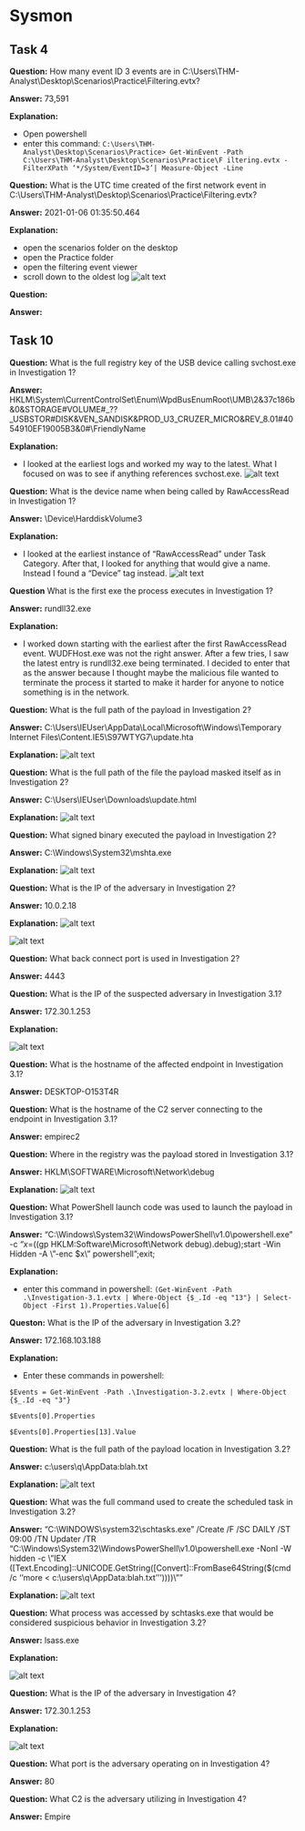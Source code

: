 # Sysmon

## Task 4

**Question:** How many event ID 3 events are in C:\Users\THM-Analyst\Desktop\Scenarios\Practice\Filtering.evtx?

**Answer:** 73,591

**Explanation:**

- Open powershell
- enter this command: `C:\Users\THM-Analyst\Desktop\Scenarios\Practice> Get-WinEvent -Path C:\Users\THM-Analyst\Desktop\Scenarios\Practice\F
iltering.evtx -FilterXPath ‘*/System/EventID=3’| Measure-Object -Line`

**Question:** What is the UTC time created of the first network event in C:\Users\THM-Analyst\Desktop\Scenarios\Practice\Filtering.evtx?

**Answer:** 2021-01-06 01:35:50.464

**Explanation:**

- open the scenarios folder on the desktop
- open the Practice folder
- open the filtering event viewer
- scroll down to the oldest log
  ![alt text](image-11.png)

**Question:**

**Answer:**

## Task 10

**Question:** What is the full registry key of the USB device calling svchost.exe in Investigation 1?

**Answer:** HKLM\System\CurrentControlSet\Enum\WpdBusEnumRoot\UMB\2&37c186b&0&STORAGE#VOLUME#\_??\_USBSTOR#DISK&VEN_SANDISK&PROD_U3_CRUZER_MICRO&REV_8.01#4054910EF19005B3&0#\FriendlyName

**Explanation:**

- I looked at the earliest logs and worked my way to the latest. What I focused on was to see if anything references svchost.exe.
  ![alt text](image-12.png)

**Question:** What is the device name when being called by RawAccessRead in Investigation 1?

**Answer:** \Device\HarddiskVolume3

**Explanation:**

- I looked at the earliest instance of “RawAccessRead” under Task Category. After that, I looked for anything that would give a name. Instead I found a “Device” tag instead.
  ![alt text](image-13.png)

**Question** What is the first exe the process executes in Investigation 1?

**Answer:** rundll32.exe

**Explanation:**

- I worked down starting with the earliest after the first RawAccessRead event. WUDFHost.exe was not the right answer. After a few tries, I saw the latest entry is rundll32.exe being terminated. I decided to enter that as the answer because I thought maybe the malicious file wanted to terminate the process it started to make it harder for anyone to notice something is in the network.

**Question:** What is the full path of the payload in Investigation 2?

**Answer:** C:\Users\IEUser\AppData\Local\Microsoft\Windows\Temporary Internet Files\Content.IE5\S97WTYG7\update.hta

**Explanation:**
![alt text](image-14.png)

**Question:** What is the full path of the file the payload masked itself as in Investigation 2?

**Answer:** C:\Users\IEUser\Downloads\update.html

**Explanation:**
![alt text](image-15.png)

**Question:** What signed binary executed the payload in Investigation 2?

**Answer:** C:\Windows\System32\mshta.exe

**Explanation:**
![alt text](image-16.png)

**Question:** What is the IP of the adversary in Investigation 2?

**Answer:** 10.0.2.18

**Explanation:**
![alt text](image-17.png)

![alt text](image-18.png)

**Question:** What back connect port is used in Investigation 2?

**Answer:** 4443

**Question:** What is the IP of the suspected adversary in Investigation 3.1?

**Answer:** 172.30.1.253

**Explanation:**

![alt text](image-19.png)

**Question:** What is the hostname of the affected endpoint in Investigation 3.1?

**Answer:** DESKTOP-O153T4R

**Question:** What is the hostname of the C2 server connecting to the endpoint in Investigation 3.1?

**Answer:** empirec2

**Question:** Where in the registry was the payload stored in Investigation 3.1?

**Answer:** HKLM\SOFTWARE\Microsoft\Network\debug

**Explanation:**
![alt text](image-20.png)

**Question:** What PowerShell launch code was used to launch the payload in Investigation 3.1?

**Answer:** “C:\Windows\System32\WindowsPowerShell\v1.0\powershell.exe” -c “$x=$((gp HKLM:Software\Microsoft\Network debug).debug);start -Win Hidden -A \”-enc $x\” powershell”;exit;

**Explanation:**

- enter this command in powershell:
  `(Get-WinEvent -Path .\Investigation-3.1.evtx | Where-Object {$_.Id -eq "13"} | Select-Object -First 1).Properties.Value[6]`

**Queston:** What is the IP of the adversary in Investigation 3.2?

**Answer:** 172.168.103.188

**Explanation:**

- Enter these commands in powershell:

```
$Events = Get-WinEvent -Path .\Investigation-3.2.evtx | Where-Object {$_.Id -eq "3"}

$Events[0].Properties

$Events[0].Properties[13].Value
```

**Question:** What is the full path of the payload location in Investigation 3.2?

**Answer:** c:\users\q\AppData:blah.txt

**Explanation:**
![alt text](image-21.png)

**Question:** What was the full command used to create the scheduled task in Investigation 3.2?

**Answer:** “C:\WINDOWS\system32\schtasks.exe” /Create /F /SC DAILY /ST 09:00 /TN Updater /TR “C:\Windows\System32\WindowsPowerShell\v1.0\powershell.exe -NonI -W hidden -c \”IEX ([Text.Encoding]::UNICODE.GetString([Convert]::FromBase64String($(cmd /c ‘’more < c:\users\q\AppData:blah.txt’’’))))\””

**Explanation:**
![alt text](image-22.png)

**Question:** What process was accessed by schtasks.exe that would be considered suspicious behavior in Investigation 3.2?

**Answer:** lsass.exe

**Explanation:**

![alt text](image-23.png)

**Question:** What is the IP of the adversary in Investigation 4?

**Answer:** 172.30.1.253

**Explanation:**

![alt text](image-24.png)

**Question:** What port is the adversary operating on in Investigation 4?

**Answer:** 80

**Question:** What C2 is the adversary utilizing in Investigation 4?

**Answer:** Empire
